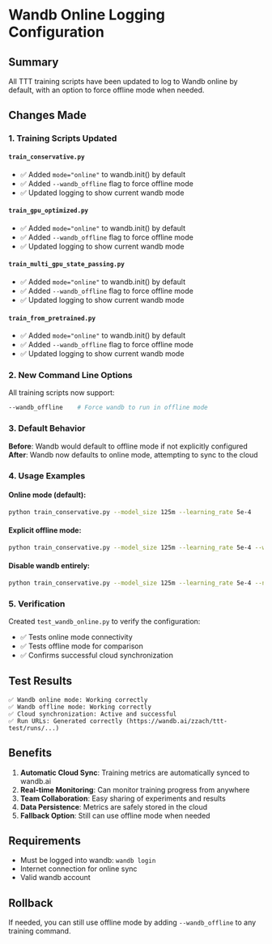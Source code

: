 # Wandb Online Logging Configuration

## Summary
All TTT training scripts have been updated to log to Wandb online by default, with an option to force offline mode when needed.

## Changes Made

### 1. Training Scripts Updated

#### `train_conservative.py`
- ✅ Added `mode="online"` to wandb.init() by default
- ✅ Added `--wandb_offline` flag to force offline mode
- ✅ Updated logging to show current wandb mode

#### `train_gpu_optimized.py`
- ✅ Added `mode="online"` to wandb.init() by default
- ✅ Added `--wandb_offline` flag to force offline mode
- ✅ Updated logging to show current wandb mode

#### `train_multi_gpu_state_passing.py`
- ✅ Added `mode="online"` to wandb.init() by default
- ✅ Added `--wandb_offline` flag to force offline mode
- ✅ Updated logging to show current wandb mode

#### `train_from_pretrained.py`
- ✅ Added `mode="online"` to wandb.init() by default
- ✅ Added `--wandb_offline` flag to force offline mode
- ✅ Updated logging to show current wandb mode

### 2. New Command Line Options

All training scripts now support:
```bash
--wandb_offline    # Force wandb to run in offline mode
```

### 3. Default Behavior

**Before**: Wandb would default to offline mode if not explicitly configured
**After**: Wandb now defaults to online mode, attempting to sync to the cloud

### 4. Usage Examples

#### Online mode (default):
```bash
python train_conservative.py --model_size 125m --learning_rate 5e-4
```

#### Explicit offline mode:
```bash
python train_conservative.py --model_size 125m --learning_rate 5e-4 --wandb_offline
```

#### Disable wandb entirely:
```bash
python train_conservative.py --model_size 125m --learning_rate 5e-4 --no_wandb
```

### 5. Verification

Created `test_wandb_online.py` to verify the configuration:
- ✅ Tests online mode connectivity
- ✅ Tests offline mode for comparison
- ✅ Confirms successful cloud synchronization

## Test Results

```
✅ Wandb online mode: Working correctly
✅ Wandb offline mode: Working correctly
✅ Cloud synchronization: Active and successful
✅ Run URLs: Generated correctly (https://wandb.ai/zzach/ttt-test/runs/...)
```

## Benefits

1. **Automatic Cloud Sync**: Training metrics are automatically synced to wandb.ai
2. **Real-time Monitoring**: Can monitor training progress from anywhere
3. **Team Collaboration**: Easy sharing of experiments and results
4. **Data Persistence**: Metrics are safely stored in the cloud
5. **Fallback Option**: Still can use offline mode when needed

## Requirements

- Must be logged into wandb: `wandb login`
- Internet connection for online sync
- Valid wandb account

## Rollback

If needed, you can still use offline mode by adding `--wandb_offline` to any training command.